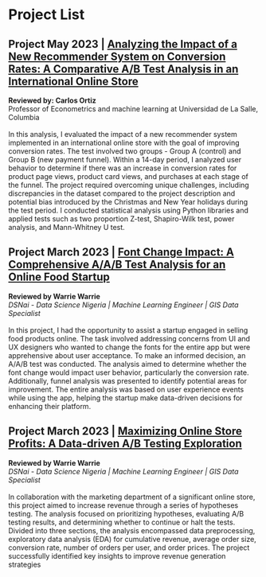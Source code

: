 # Project List
## Project May 2023 | [Analyzing the Impact of a New Recommender System on Conversion Rates: A Comparative A/B Test Analysis in an International Online Store](https://github.com/icandra/AB_test_portfolio/tree/main/New%20Recommender%20System%20On%20Conversion%20Rates)
**Reviewed by: Carlos Ortiz**<br>
Professor of Econometrics and machine learning at Universidad de La Salle, Columbia<br>
<br>
In this analysis, I evaluated the impact of a new recommender system implemented in an international online store with the goal of improving conversion rates. The test involved two groups - Group A (control) and Group B (new payment funnel). Within a 14-day period, I analyzed user behavior to determine if there was an increase in conversion rates for product page views, product card views, and purchases at each stage of the funnel. The project required overcoming unique challenges, including discrepancies in the dataset compared to the project description and potential bias introduced by the Christmas and New Year holidays during the test period. I conducted statistical analysis using Python libraries and applied tests such as two proportion Z-test, Shapiro-Wilk test, power analysis, and Mann-Whitney U test.

## Project March 2023 | [Font Change Impact: A Comprehensive A/A/B Test Analysis for an Online Food Startup](https://github.com/icandra/AB_test_portfolio/tree/main/Font%20Change%20Impact%20in%20Online%20Food%20Startup)
**Reviewed by Warrie Warrie**<br>
*DSNai - Data Science Nigeria | Machine Learning Engineer | GIS Data Specialist*<br>
<br>
In this project, I had the opportunity to assist a startup engaged in selling food products online. The task involved addressing concerns from UI and UX designers who wanted to change the fonts for the entire app but were apprehensive about user acceptance. To make an informed decision, an A/A/B test was conducted. The analysis aimed to determine whether the font change would impact user behavior, particularly the conversion rate. Additionally, funnel analysis was presented to identify potential areas for improvement. The entire analysis was based on user experience events while using the app, helping the startup make data-driven decisions for enhancing their platform.

## Project March 2023 | [Maximizing Online Store Profits: A Data-driven A/B Testing Exploration](https://github.com/icandra/AB_test_portfolio/tree/main/AB%20Testing%20Exploration%20for%20Maximizing%20Online%20Store%20Profits)
**Reviewed by Warrie Warrie**<br>
*DSNai - Data Science Nigeria | Machine Learning Engineer | GIS Data Specialist*<br>
<br>
In collaboration with the marketing department of a significant online store, this project aimed to increase revenue through a series of hypotheses testing. The analysis focused on prioritizing hypotheses, evaluating A/B testing results, and determining whether to continue or halt the tests. Divided into three sections, the analysis encompassed data preprocessing, exploratory data analysis (EDA) for cumulative revenue, average order size, conversion rate, number of orders per user, and order prices. The project successfully identified key insights to improve revenue generation strategies
